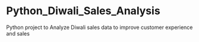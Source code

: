 # Python_Diwali_Sales_Analysis
Python project to Analyze Diwali sales data to improve customer experience and sales


